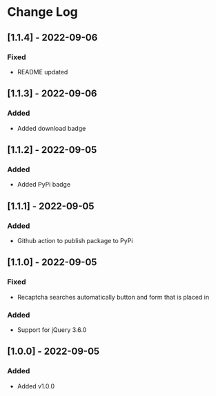# Change Log


## [1.1.4] - 2022-09-06
### Fixed
- README updated

## [1.1.3] - 2022-09-06
### Added
- Added download badge

## [1.1.2] - 2022-09-05
### Added
- Added PyPi badge

## [1.1.1] - 2022-09-05
### Added
- Github action to publish package to PyPi

## [1.1.0] - 2022-09-05
### Fixed
- Recaptcha searches automatically button and form that is placed in

### Added
- Support for jQuery 3.6.0

## [1.0.0] - 2022-09-05

### Added
- Added v1.0.0